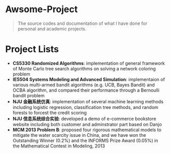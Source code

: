 # Awsome-Project

> The source codes and documentation of what I have done for personal and academic projects.

# Project Lists

+ **CS5330 Randomized Algorithms**: implementation of general framework of Monte Carlo tree search algorithms on solving a network coloring problem
+ **IE5504 Systems Modeling and Advanced Simulation**: implementaion of various multi-armed bandit algorithms (e.g. UCB, Bayes Bandit) and OCBA algorithm, and compared their performance through a Bernoulli bandit problem
+ **NJU 金融系统仿真**: implementation of several machine learning methods including logistic regression, classification tree methods, and random forests to forcest the credit scoring 
+ **NJU 信息系统综合实验**: developed a demo of e-commerce bookstore website including both customer and adminstrator part based on Danjo
+ **MCM 2013 Problem B**: proposed four rigorous mathematical models to mitigate the water scarcity issue in China, and we have won the Outstanding Winner (0.2%) and the INFORMS Prize Award (0.05%) in the Mathematical Contest in Modeling, 2013
